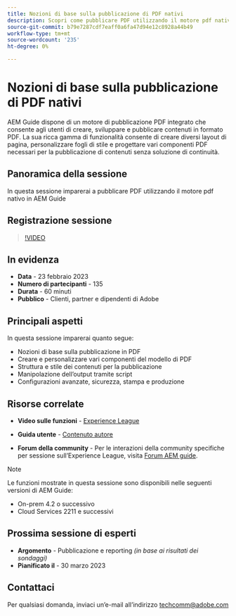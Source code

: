 ```yaml
---
title: Nozioni di base sulla pubblicazione di PDF nativi
description: Scopri come pubblicare PDF utilizzando il motore pdf nativo in AEM Guide.
source-git-commit: b79e7287cdf7eaff0a6fa47d94e12c8928a44b49
workflow-type: tm+mt
source-wordcount: '235'
ht-degree: 0%

---
```


# Nozioni di base sulla pubblicazione di PDF nativi

AEM Guide dispone di un motore di pubblicazione PDF integrato che consente agli utenti di creare, sviluppare e pubblicare contenuti in formato PDF. La sua ricca gamma di funzionalità consente di creare diversi layout di pagina, personalizzare fogli di stile e progettare vari componenti PDF necessari per la pubblicazione di contenuti senza soluzione di continuità.

## Panoramica della sessione

In questa sessione imparerai a pubblicare PDF utilizzando il motore pdf nativo in AEM Guide

## Registrazione sessione

>[!VIDEO](https://video.tv.adobe.com/v/3416076/native-pdf?quality=12&learn=on)

## In evidenza

- **Data** - 23 febbraio 2023
- **Numero di partecipanti** - 135
- **Durata** - 60 minuti
- **Pubblico** - Clienti, partner e dipendenti di Adobe

## Principali aspetti

In questa sessione imparerai quanto segue:
- Nozioni di base sulla pubblicazione in PDF
- Creare e personalizzare vari componenti del modello di PDF
- Struttura e stile dei contenuti per la pubblicazione
- Manipolazione dell’output tramite script
- Configurazioni avanzate, sicurezza, stampa e produzione

## Risorse correlate

- **Video sulle funzioni** -  [Experience League](https://experienceleague.adobe.com/docs/experience-manager-guides-learn/videos/advanced-user-guide/overview.html?lang=en)

- **Guida utente** - [Contenuto autore](https://experienceleague.adobe.com/docs/experience-manager-guides-learn/tutorials/configuring/config-native-pdf-publish/pdf-template.html?lang=en)

- **Forum della community** - Per le interazioni della community specifiche per sessione sull’Experience League, visita  [Forum AEM guide](https://experienceleaguecommunities.adobe.com/t5/experience-manager-guides/bd-p/xml-documentation-discussions).

>[!NOTE]
>
> Le funzioni mostrate in questa sessione sono disponibili nelle seguenti versioni di AEM Guide:
> - On-prem 4.2 o successivo
> - Cloud Services 2211 e successivi


## Prossima sessione di esperti

- **Argomento** - Pubblicazione e reporting *(in base ai risultati dei sondaggi)*
- **Pianificato il** - 30 marzo 2023

## Contattaci

Per qualsiasi domanda, inviaci un’e-mail all’indirizzo <techcomm@adobe.com>
